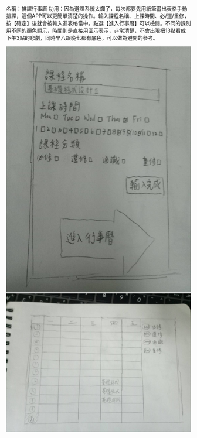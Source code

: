 名稱：排課行事曆
功用：因為選課系統太爛了，每次都要先用紙筆畫出表格手動排課，這個APP可以更簡單清楚的操作。輸入課程名稱、上課時間、必/選/重修，按【確定】後就會被輸入進表格當中。點選【進入行事曆】可以檢閱。不同的課別用不同的顏色顯示，時間則是直接用圖示表示，非常清楚，不會出現把13點看成下午3點的悲劇，同時早八跟晚七都有底色，可以做為避開的參考。

![image](https://github.com/Siang63/-Calendar/blob/master/%E6%93%8D%E4%BD%9C%E9%A0%81%E9%9D%A2.jpg)
![image](https://github.com/Siang63/-Calendar/blob/master/%E9%A1%AF%E7%A4%BA%E9%A0%81%E9%9D%A2.jpg)
